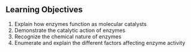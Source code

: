 ## Learning Objectives
1. Explain how enzymes function as molecular catalysts
2. Demonstrate the catalytic action of enzymes
3. Recognize the chemical nature of enzymes
4. Enumerate and explain the different factors affecting enzyme activity